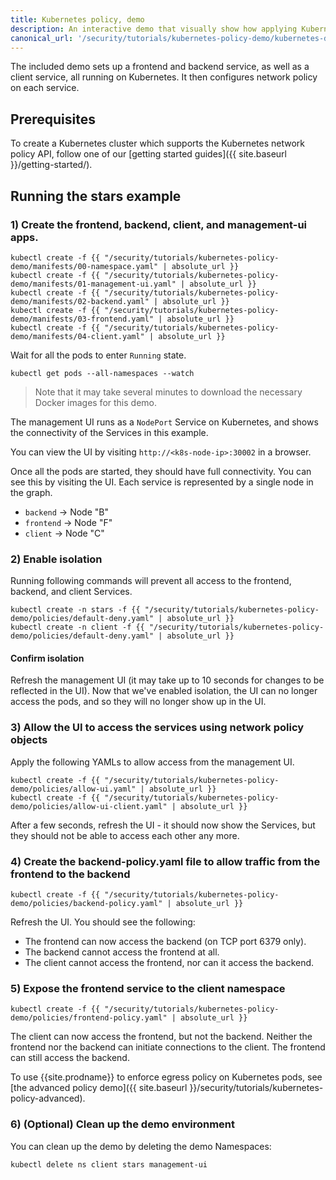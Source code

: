 ```yaml
---
title: Kubernetes policy, demo
description: An interactive demo that visually show how applying Kubernetes policy allows and denies connections. 
canonical_url: '/security/tutorials/kubernetes-policy-demo/kubernetes-demo'
---
```

The included demo sets up a frontend and backend service, as well as a client service, all
running on Kubernetes.  It then configures network policy on each service.

## Prerequisites

To create a Kubernetes cluster which supports the Kubernetes network policy API, follow
one of our [getting started guides]({{ site.baseurl }}/getting-started/).

## Running the stars example

### 1) Create the frontend, backend, client, and management-ui apps.

```shell
kubectl create -f {{ "/security/tutorials/kubernetes-policy-demo/manifests/00-namespace.yaml" | absolute_url }}
kubectl create -f {{ "/security/tutorials/kubernetes-policy-demo/manifests/01-management-ui.yaml" | absolute_url }}
kubectl create -f {{ "/security/tutorials/kubernetes-policy-demo/manifests/02-backend.yaml" | absolute_url }}
kubectl create -f {{ "/security/tutorials/kubernetes-policy-demo/manifests/03-frontend.yaml" | absolute_url }}
kubectl create -f {{ "/security/tutorials/kubernetes-policy-demo/manifests/04-client.yaml" | absolute_url }}
```

Wait for all the pods to enter `Running` state.

```shell
kubectl get pods --all-namespaces --watch
```
> Note that it may take several minutes to download the necessary Docker images for this demo.

The management UI runs as a `NodePort` Service on Kubernetes, and shows the connectivity
of the Services in this example.

You can view the UI by visiting `http://<k8s-node-ip>:30002` in a browser.

Once all the pods are started, they should have full connectivity. You can see this by visiting the UI.  Each service is
represented by a single node in the graph.

- `backend` -> Node "B"
- `frontend` -> Node "F"
- `client` -> Node "C"

### 2) Enable isolation

Running following commands will prevent all access to the frontend, backend, and client Services.

```shell
kubectl create -n stars -f {{ "/security/tutorials/kubernetes-policy-demo/policies/default-deny.yaml" | absolute_url }}
kubectl create -n client -f {{ "/security/tutorials/kubernetes-policy-demo/policies/default-deny.yaml" | absolute_url }}
```

#### Confirm isolation

Refresh the management UI (it may take up to 10 seconds for changes to be reflected in the UI).
Now that we've enabled isolation, the UI can no longer access the pods, and so they will no longer show up in the UI.

### 3) Allow the UI to access the services using network policy objects

Apply the following YAMLs to allow access from the management UI.

```shell
kubectl create -f {{ "/security/tutorials/kubernetes-policy-demo/policies/allow-ui.yaml" | absolute_url }}
kubectl create -f {{ "/security/tutorials/kubernetes-policy-demo/policies/allow-ui-client.yaml" | absolute_url }}
```

After a few seconds, refresh the UI - it should now show the Services, but they should not be able to access each other any more.

### 4) Create the backend-policy.yaml file to allow traffic from the frontend to the backend

```shell
kubectl create -f {{ "/security/tutorials/kubernetes-policy-demo/policies/backend-policy.yaml" | absolute_url }}
```

Refresh the UI.  You should see the following:

- The frontend can now access the backend (on TCP port 6379 only).
- The backend cannot access the frontend at all.
- The client cannot access the frontend, nor can it access the backend.

### 5) Expose the frontend service to the client namespace

```shell
kubectl create -f {{ "/security/tutorials/kubernetes-policy-demo/policies/frontend-policy.yaml" | absolute_url }}
```

The client can now access the frontend, but not the backend.  Neither the frontend nor the backend
can initiate connections to the client.  The frontend can still access the backend.

To use {{site.prodname}} to enforce egress policy on Kubernetes pods, see [the advanced policy demo]({{ site.baseurl }}/security/tutorials/kubernetes-policy-advanced).

### 6) (Optional) Clean up the demo environment

You can clean up the demo by deleting the demo Namespaces:

```shell
kubectl delete ns client stars management-ui
```
